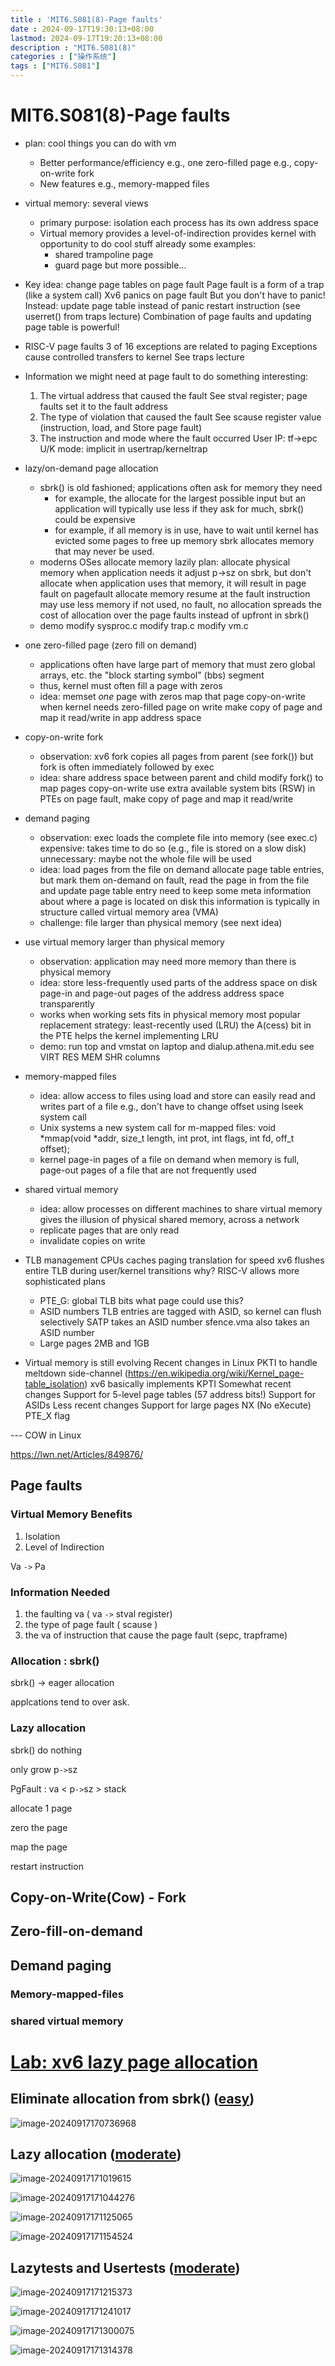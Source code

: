 ```yaml
---
title : 'MIT6.S081(8)-Page faults'
date : 2024-09-17T19:30:13+08:00
lastmod: 2024-09-17T19:20:13+08:00
description : "MIT6.S081(8)" 
categories : ["操作系统"]
tags : ["MIT6.S081"]
---
```


# MIT6.S081(8)-Page faults

* plan: cool things you can do with vm
  - Better performance/efficiency
    e.g., one zero-filled page
    e.g., copy-on-write fork
  - New features
    e.g., memory-mapped files
  
* virtual memory: several views
  * primary purpose: isolation
    each process has its own address space
  * Virtual memory provides a level-of-indirection
    provides kernel with opportunity to do cool stuff
	  already some examples:
	- shared trampoline page
	- guard page
	but more possible...
	
* Key idea: change page tables on page fault
  Page fault is a form of a trap (like a system call)
  Xv6 panics on page fault
    But you don't have to panic!
  Instead:
    update page table instead of panic
	restart instruction (see userret() from traps lecture)
  Combination of page faults and updating page table is powerful!
	
* RISC-V page faults
  3 of 16 exceptions are related to paging
  Exceptions cause controlled transfers to kernel
    See traps lecture
	
* Information we might need at page fault to do something interesting:
  1) The virtual address that caused the fault
      See stval register; page faults set it to the fault address
  2) The type of violation that caused the fault
      See scause register value (instruction, load, and Store page fault)
  3) The instruction and mode where the fault occurred
      User IP: tf->epc
      U/K mode: implicit in usertrap/kerneltrap
  
* lazy/on-demand page allocation
  * sbrk() is old fashioned;
    applications often ask for memory they need
    - for example, the allocate for the largest possible input but
      an application will typically use less
      if they ask for much, sbrk() could be expensive
    - for example, if all memory is in use, have to wait until
      kernel has evicted some pages to free up memory
      sbrk allocates memory that may never be used.
  * moderns OSes allocate memory lazily
    plan:
      allocate physical memory when application needs it
      adjust p->sz on sbrk, but don't allocate
      when application uses that memory, it will result in page fault
      on pagefault allocate memory
      resume at the fault instruction
    may use less memory
      if not used, no fault, no allocation
    spreads the cost of allocation over the page faults instead
    of upfront in sbrk()
  * demo
    modify sysproc.c
    modify trap.c
    modify vm.c

* one zero-filled page (zero fill on demand)
  * applications often have large part of memory that must zero
    global arrays, etc.
    the "block starting symbol" (bbs) segment
  * thus, kernel must often fill a page with zeros
  * idea: memset *one* page with zeros
    map that page copy-on-write when kernel needs zero-filled page
    on write make copy of page and map it read/write in app address space

* copy-on-write fork
  * observation:
    xv6 fork copies all pages from parent (see fork())
    but fork is often immediately followed by exec
  * idea: share address space between parent and child
    modify fork() to map pages copy-on-write
      use extra available system bits (RSW) in PTEs
    on page fault, make copy of page and map it read/write

* demand paging
  * observation: exec loads the complete file into memory (see exec.c)
    expensive: takes time to do so (e.g., file is stored on a slow disk)
    unnecessary: maybe not the whole file will be used
  * idea: load pages from the file on demand
    allocate page table entries, but mark them on-demand
    on fault, read the page in from the file and update page table entry
    need to keep some meta information about where a page is located on disk
      this information is typically in structure called virtual memory area (VMA)
  * challenge: file larger than physical memory (see next idea)

* use virtual memory larger than physical memory
  * observation: application may need more memory than there is physical memory
  * idea: store less-frequently used parts of the address space on disk
    page-in and page-out pages of the address address space transparently
  * works when working sets fits in physical memory
    most popular replacement strategy: least-recently used (LRU)
    the A(cess) bit in the PTE helps the kernel implementing LRU
  * demo: run top and vmstat
    on laptop and dialup.athena.mit.edu
    see VIRT RES MEM SHR columns
  
* memory-mapped files
  * idea: allow access to files using load and store
    can easily read and writes part of a file
    e.g., don't have to change offset using lseek system call
  * Unix systems a new system call for m-mapped files:
    void *mmap(void *addr, size_t length, int prot, int flags, int fd, off_t offset);
  * kernel page-in pages of a file on demand
    when memory is full, page-out pages of a file that are not frequently used

* shared virtual memory
  * idea: allow processes on different machines to share virtual memory
    gives the illusion of physical shared memory, across a network
  * replicate pages that are only read
  * invalidate copies on write
  
* TLB management
  CPUs caches paging translation for speed
  xv6 flushes entire TLB during user/kernel transitions
    why?
  RISC-V allows more sophisticated plans
    * PTE_G: global TLB bits
      what page could use this?
    * ASID numbers
      TLB entries are tagged with ASID, so kernel can flush selectively
      SATP takes an ASID number
      sfence.vma also takes an ASID number
    * Large pages
      2MB and 1GB

* Virtual memory is still evolving
  Recent changes in Linux
    PKTI to handle meltdown side-channel
      (https://en.wikipedia.org/wiki/Kernel_page-table_isolation)
    xv6 basically implements KPTI
  Somewhat recent changes
    Support for 5-level page tables (57 address bits!)
    Support for ASIDs
  Less recent changes
    Support for large pages
    NX (No eXecute) PTE_X flag

--- COW in Linux

https://lwn.net/Articles/849876/

## Page faults

### Virtual Memory Benefits

1. Isolation 
2. Level of Indirection

Va `->` Pa

### Information Needed

1. the faulting va ( va `->` stval register)
2. the type of page fault ( scause )
3. the va of instruction that cause the page fault (sepc, trapframe)

### Allocation : sbrk()

sbrk() -> eager allocation

applcations tend to over ask.

### Lazy allocation

sbrk() do nothing

only grow p`->`sz 

PgFault : va < p`->`sz  > stack 

allocate 1 page 

zero the page 

map the page

restart instruction



## Copy-on-Write(Cow) - Fork





## Zero-fill-on-demand





## Demand paging



### Memory-mapped-files



### shared virtual memory





# [Lab: xv6 lazy page allocation](https://pdos.csail.mit.edu/6.S081/2020/labs/lazy.html)

## Eliminate allocation from sbrk() ([easy](https://pdos.csail.mit.edu/6.S081/2020/labs/guidance.html))

![image-20240917170736968](https://raw.githubusercontent.com/Kennems/blog-image/main/image-20240917170736968.png)

## Lazy allocation ([moderate](https://pdos.csail.mit.edu/6.S081/2020/labs/guidance.html))

![image-20240917171019615](https://raw.githubusercontent.com/Kennems/blog-image/main/image-20240917171019615.png)

![image-20240917171044276](https://raw.githubusercontent.com/Kennems/blog-image/main/image-20240917171044276.png)

![image-20240917171125065](https://raw.githubusercontent.com/Kennems/blog-image/main/image-20240917171125065.png)

![image-20240917171154524](https://raw.githubusercontent.com/Kennems/blog-image/main/image-20240917171154524.png)

## Lazytests and Usertests ([moderate](https://pdos.csail.mit.edu/6.S081/2020/labs/guidance.html))

![image-20240917171215373](https://raw.githubusercontent.com/Kennems/blog-image/main/image-20240917171215373.png)

![image-20240917171241017](https://raw.githubusercontent.com/Kennems/blog-image/main/image-20240917171241017.png)

![image-20240917171300075](https://raw.githubusercontent.com/Kennems/blog-image/main/image-20240917171300075.png)

![image-20240917171314378](https://raw.githubusercontent.com/Kennems/blog-image/main/image-20240917171314378.png)
